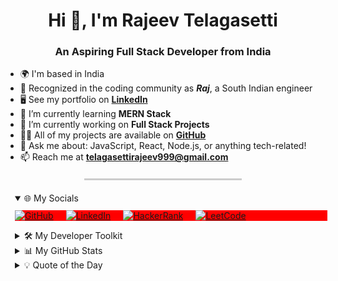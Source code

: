 
<h1 align="center">Hi 👋, I'm Rajeev Telagasetti</h1>
<h3 align="center">An Aspiring Full Stack Developer from India</h3>

- 🌍 I'm based in India  
- 📝 Recognized in the coding community as ***Raj***, a South Indian engineer  
- 🖥️ See my portfolio on [**LinkedIn**](https://www.linkedin.com/in/trajeev/)  
- 🌱 I’m currently learning **MERN Stack**  
- 🔭 I’m currently working on **Full Stack Projects**  
- 👨‍💻 All of my projects are available on [**GitHub**](https://github.com/trajev)  
- 💬 Ask me about: JavaScript, React, Node.js, or anything tech-related!  
- 📫 Reach me at [**telagasettirajeev999@gmail.com**](mailto:telagasettirajeev999@gmail.com)

<hr style="width: 50%; height: 3px; border: none; background-color: #ccc; margin: 20px auto;" />

<div style="margin-left: 15px;">

<details open>
<summary>🌐 My Socials</summary>

<p align="left" style="background-color: red; width: 500px; margin-top: 10px; display: flex; gap: 20px">
  <a href="https://github.com/trajev" target="_blank">
    <img src="https://raw.githubusercontent.com/rahuldkjain/github-profile-readme-generator/master/src/images/icons/Social/github.svg" alt="GitHub" width="30" height="30"/>
  </a>
  <a href="https://linkedin.com/in/trajeev" target="_blank">
    <img src="https://raw.githubusercontent.com/rahuldkjain/github-profile-readme-generator/master/src/images/icons/Social/linked-in-alt.svg" alt="LinkedIn" width="30" height="30"/>
  </a>
  <a href="https://www.hackerrank.com/trajeev" target="_blank">
    <img src="https://raw.githubusercontent.com/rahuldkjain/github-profile-readme-generator/master/src/images/icons/Social/hackerrank.svg" alt="HackerRank" width="30" height="30"/>
  </a>
  <a href="https://www.leetcode.com/trajeev" target="_blank">
    <img src="https://raw.githubusercontent.com/rahuldkjain/github-profile-readme-generator/master/src/images/icons/Social/leet-code.svg" alt="LeetCode" width="30" height="30"/>
  </a>
</p>
</details>


<details>
<summary>🛠️ My Developer Toolkit</summary>

<h4>Programming Languages</h4>
<p style="display: flex; gap: 10px;">
  <img src="https://raw.githubusercontent.com/devicons/devicon/master/icons/java/java-original.svg" alt="Java" width="42" height="42" />
  <img src="https://raw.githubusercontent.com/devicons/devicon/master/icons/javascript/javascript-original.svg" alt="JavaScript" width="42" height="42" />
  <img src="https://raw.githubusercontent.com/devicons/devicon/master/icons/typescript/typescript-original.svg" alt="TypeScript" width="42" height="42" />
  <img src="https://raw.githubusercontent.com/devicons/devicon/master/icons/python/python-original.svg" alt="Python" width="42" height="42" />
</p>

<h4>Frontend Frameworks & Libraries</h4>
<p style="display: flex; gap: 10px;">
  <img src="https://raw.githubusercontent.com/devicons/devicon/master/icons/html5/html5-original-wordmark.svg" alt="HTML5" width="42" height="42" />
  <img src="https://raw.githubusercontent.com/devicons/devicon/master/icons/css3/css3-original-wordmark.svg" alt="CSS3" width="42" height="42" />
  <img src="https://www.vectorlogo.zone/logos/tailwindcss/tailwindcss-icon.svg" alt="TailwindCSS" width="42" height="42" />
  <img src="https://raw.githubusercontent.com/devicons/devicon/master/icons/react/react-original-wordmark.svg" alt="React" width="42" height="42" />
  <img src="https://raw.githubusercontent.com/devicons/devicon/master/icons/redux/redux-original.svg" alt="Redux" width="42" height="42" />
  <img src="https://cdn.worldvectorlogo.com/logos/nextjs-2.svg" alt="Next.js" width="42" height="42" />
</p>

<h4>Backend & Server</h4>
<p style="display: flex; gap: 10px;">
  <img src="https://raw.githubusercontent.com/devicons/devicon/master/icons/nodejs/nodejs-original-wordmark.svg" alt="Node.js" width="42" height="42" />
  <img src="https://raw.githubusercontent.com/devicons/devicon/master/icons/express/express-original-wordmark.svg" alt="Express" width="42" height="42" />
  <img src="https://raw.githubusercontent.com/devicons/devicon/master/icons/prisma/prisma-original-wordmark.svg" alt="Mongoose" width="42" height="42" />
</p>

<h4>Databases</h4>
<p style="display: flex; gap: 10px;">
  <img src="https://raw.githubusercontent.com/devicons/devicon/master/icons/mysql/mysql-original-wordmark.svg" alt="MySQL" width="42" height="42" />
  <img src="https://raw.githubusercontent.com/devicons/devicon/master/icons/mongodb/mongodb-original-wordmark.svg" alt="MongoDB" width="42" height="42" />
  <img src="https://www.vectorlogo.zone/logos/sqlite/sqlite-icon.svg" alt="SQLite" width="42" height="42" />
  <img src="https://raw.githubusercontent.com/devicons/devicon/master/icons/postgresql/postgresql-original-wordmark.svg" alt="PostgreSQL" width="42" height="42" />
  <img src="https://raw.githubusercontent.com/devicons/devicon/master/icons/redis/redis-original-wordmark.svg" alt="Redis" width="42" height="42" />
  <img src="https://www.vectorlogo.zone/logos/graphql/graphql-icon.svg" alt="GraphQL" width="42" height="42" />
</p>

<h4>DevOps & Tools</h4>
<p style="display: flex; gap: 10px;">
  <img src="https://raw.githubusercontent.com/devicons/devicon/master/icons/docker/docker-original-wordmark.svg" alt="Docker" width="42" height="42" />
  <img src="https://www.vectorlogo.zone/logos/firebase/firebase-icon.svg" alt="Firebase" width="42" height="42" />
  <img src="https://www.vectorlogo.zone/logos/git-scm/git-scm-icon.svg" alt="Git" width="42" height="42" />
  <img src="https://raw.githubusercontent.com/devicons/devicon/master/icons/linux/linux-original.svg" alt="Linux" width="42" height="42" />
  <img src="https://www.vectorlogo.zone/logos/getpostman/getpostman-icon.svg" alt="Postman" width="42" height="42" />
</p>

</details>


<details>
<summary>📊 My GitHub Stats</summary>
<br />
<!-- <p align="center">
  <img src="https://github-readme-stats.vercel.app/api?username=trajev&show_icons=true&theme=dark&hide_border=false" alt="GitHub Stats" />
</p> -->
<p align="left">
  <img src="https://github-readme-stats.vercel.app/api/top-langs/?username=trajev&theme=radical&hide_border=false&include_all_commits=false&count_private=false&layout=compact" alt="Top Languages" />
</p>
<!-- <p align="center">
  <img src="https://streak-stats.demolab.com?user=trajev&theme=dark&hide_border=false" alt="GitHub Streak" />
</p> -->
</details>


<details>
<summary>💡 Quote of the Day</summary>

<p align="left">
    <img src="https://quotes-github-readme.vercel.app/api?type=horizontal&theme=dracula" alt="Dev Quote" />
</p>

</details>
</div>
